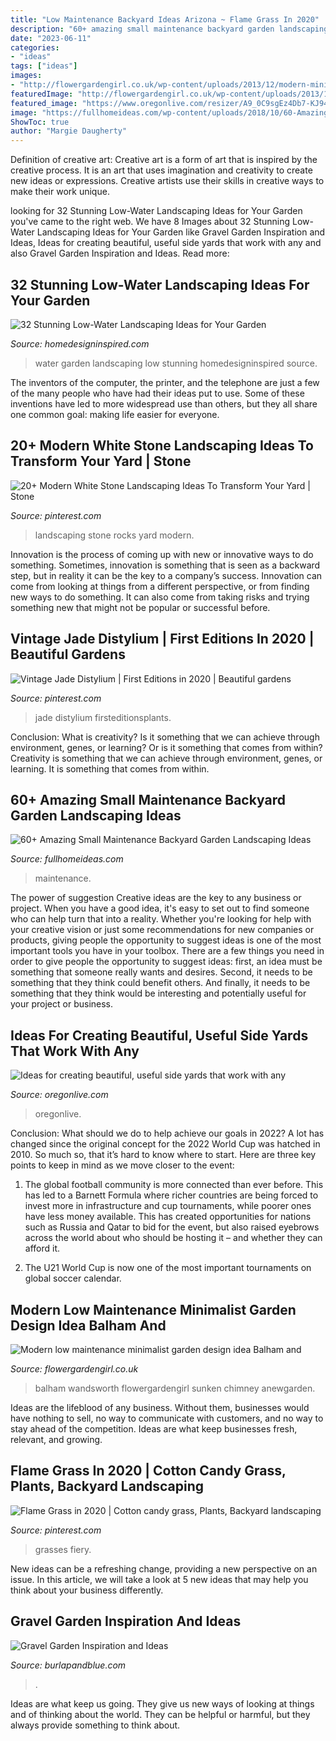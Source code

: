 ```yaml
---
title: "Low Maintenance Backyard Ideas Arizona ~ Flame Grass In 2020"
description: "60+ amazing small maintenance backyard garden landscaping ideas"
date: "2023-06-11"
categories:
- "ideas"
tags: ["ideas"]
images:
- "http://flowergardengirl.co.uk/wp-content/uploads/2013/12/modern-minimalist-garden-design-low-maintenance-high-impact-garden-design-raised-white-wall-beds-grey-decking-east-grass-lawn-turf-sunken-garden-with-fire-and-chimney-flat-trees-balham-wandsworth-london-6.jpg"
featuredImage: "http://flowergardengirl.co.uk/wp-content/uploads/2013/12/modern-minimalist-garden-design-low-maintenance-high-impact-garden-design-raised-white-wall-beds-grey-decking-east-grass-lawn-turf-sunken-garden-with-fire-and-chimney-flat-trees-balham-wandsworth-london-6.jpg"
featured_image: "https://www.oregonlive.com/resizer/A9_0C9sgEz4Db7-KJ94n-QLPTAk=/1280x0/smart/advancelocal-adapter-image-uploads.s3.amazonaws.com/image.oregonlive.com/home/olive-media/width2048/img/hg_impact/photo/trellispathjpg-47baba832e802107.jpg"
image: "https://fullhomeideas.com/wp-content/uploads/2018/10/60-Amazing-Small-Maintenance-Backyard-Garden-Landscaping-Ideas-63.jpg"
ShowToc: true
author: "Margie Daugherty"
---
```



Definition of creative art:
Creative art is a form of art that is inspired by the creative process. It is an art that uses imagination and creativity to create new ideas or expressions. Creative artists use their skills in creative ways to make their work unique.

	

		
looking for 32 Stunning Low-Water Landscaping Ideas for Your Garden you've came to the right web. We have 8 Images about 32 Stunning Low-Water Landscaping Ideas for Your Garden like Gravel Garden Inspiration and Ideas, Ideas for creating beautiful, useful side yards that work with any and also Gravel Garden Inspiration and Ideas. Read more:
		
    
## 32 Stunning Low-Water Landscaping Ideas For Your Garden

<img loading=lazy src="http://www.homedesigninspired.com/wp-content/uploads/2016/05/HDI_Water_Free_Garden_007.jpg" onerror="this.onerror=null;this.src='https://tse3.mm.bing.net/th?id=OIP.zeLtjM0j_05SpEBdvE5TsgHaJ4&amp;pid=15.1';" alt="32 Stunning Low-Water Landscaping Ideas for Your Garden">

_Source: homedesigninspired.com_

>water garden landscaping low stunning homedesigninspired source. 

	

The inventors of the computer, the printer, and the telephone are just a few of the many people who have had their ideas put to use. Some of these inventions have led to more widespread use than others, but they all share one common goal: making life easier for everyone.

    
## 20+ Modern White Stone Landscaping Ideas To Transform Your Yard | Stone

<img loading=lazy src="https://i.pinimg.com/736x/d3/5c/4e/d35c4e2dc489d00f1770faeca2eebfc0.jpg" onerror="this.onerror=null;this.src='https://tse3.mm.bing.net/th?id=OIP.xxgczhH7xRBeQ1R28VegXwHaHa&amp;pid=15.1';" alt="20+ Modern White Stone Landscaping Ideas To Transform Your Yard | Stone">

_Source: pinterest.com_

>landscaping stone rocks yard modern. 

	

Innovation is the process of coming up with new or innovative ways to do something. Sometimes, innovation is something that is seen as a backward step, but in reality it can be the key to a company’s success. Innovation can come from looking at things from a different perspective, or from finding new ways to do something. It can also come from taking risks and trying something new that might not be popular or successful before.

    
## Vintage Jade Distylium | First Editions In 2020 | Beautiful Gardens

<img loading=lazy src="https://i.pinimg.com/736x/50/7f/aa/507faa25a61a4649014da61af90e72ae.jpg" onerror="this.onerror=null;this.src='https://tse2.mm.bing.net/th?id=OIP.7Cb5f8Jk2wuobJEc1dNN8AHaE8&amp;pid=15.1';" alt="Vintage Jade Distylium | First Editions in 2020 | Beautiful gardens">

_Source: pinterest.com_

>jade distylium firsteditionsplants. 

	

Conclusion: What is creativity? Is it something that we can achieve through environment, genes, or learning? Or is it something that comes from within?
Creativity is something that we can achieve through environment, genes, or learning. It is something that comes from within.

    
## 60+ Amazing Small Maintenance Backyard Garden Landscaping Ideas

<img loading=lazy src="https://fullhomeideas.com/wp-content/uploads/2018/10/60-Amazing-Small-Maintenance-Backyard-Garden-Landscaping-Ideas-63.jpg" onerror="this.onerror=null;this.src='https://tse2.mm.bing.net/th?id=OIP.uQhIlsAvUPSu3HuFjxTIiAHaJ2&amp;pid=15.1';" alt="60+ Amazing Small Maintenance Backyard Garden Landscaping Ideas">

_Source: fullhomeideas.com_

>maintenance. 

	

The power of suggestion
Creative ideas are the key to any business or project. When you have a good idea, it's easy to set out to find someone who can help turn that into a reality. Whether you're looking for help with your creative vision or just some recommendations for new companies or products, giving people the opportunity to suggest ideas is one of the most important tools you have in your toolbox.
There are a few things you need in order to give people the opportunity to suggest ideas: first, an idea must be something that someone really wants and desires. Second, it needs to be something that they think could benefit others. And finally, it needs to be something that they think would be interesting and potentially useful for your project or business.

    
## Ideas For Creating Beautiful, Useful Side Yards That Work With Any

<img loading=lazy src="https://www.oregonlive.com/resizer/A9_0C9sgEz4Db7-KJ94n-QLPTAk=/1280x0/smart/advancelocal-adapter-image-uploads.s3.amazonaws.com/image.oregonlive.com/home/olive-media/width2048/img/hg_impact/photo/trellispathjpg-47baba832e802107.jpg" onerror="this.onerror=null;this.src='https://tse1.mm.bing.net/th?id=OIP.rMabpweVSpIFCNXLee0iFQHaLX&amp;pid=15.1';" alt="Ideas for creating beautiful, useful side yards that work with any">

_Source: oregonlive.com_

>oregonlive. 

	

Conclusion: What should we do to help achieve our goals in 2022?
A lot has changed since the original concept for the 2022 World Cup was hatched in 2010. So much so, that it’s hard to know where to start. Here are three key points to keep in mind as we move closer to the event:
1. The global football community is more connected than ever before. This has led to a Barnett Formula where richer countries are being forced to invest more in infrastructure and cup tournaments, while poorer ones have less money available. This has created opportunities for nations such as Russia and Qatar to bid for the event, but also raised eyebrows across the world about who should be hosting it – and whether they can afford it.

2. The U21 World Cup is now one of the most important tournaments on global soccer calendar.

    
## Modern Low Maintenance Minimalist Garden Design Idea Balham And

<img loading=lazy src="http://flowergardengirl.co.uk/wp-content/uploads/2013/12/modern-minimalist-garden-design-low-maintenance-high-impact-garden-design-raised-white-wall-beds-grey-decking-east-grass-lawn-turf-sunken-garden-with-fire-and-chimney-flat-trees-balham-wandsworth-london-6.jpg" onerror="this.onerror=null;this.src='https://tse2.mm.bing.net/th?id=OIP.HcjzxNHc7yqXILHULHKIBAHaJ4&amp;pid=15.1';" alt="Modern low maintenance minimalist garden design idea Balham and">

_Source: flowergardengirl.co.uk_

>balham wandsworth flowergardengirl sunken chimney anewgarden. 

	

Ideas are the lifeblood of any business. Without them, businesses would have nothing to sell, no way to communicate with customers, and no way to stay ahead of the competition. Ideas are what keep businesses fresh, relevant, and growing.

    
## Flame Grass In 2020 | Cotton Candy Grass, Plants, Backyard Landscaping

<img loading=lazy src="https://i.pinimg.com/736x/8c/6e/f7/8c6ef78c5f43633efa6695931e1b5855.jpg" onerror="this.onerror=null;this.src='https://tse4.mm.bing.net/th?id=OIP.kcO9BlSxS-UidE_L1peh0AHaJD&amp;pid=15.1';" alt="Flame Grass in 2020 | Cotton candy grass, Plants, Backyard landscaping">

_Source: pinterest.com_

>grasses fiery. 

	

New ideas can be a refreshing change, providing a new perspective on an issue. In this article, we will take a look at 5 new ideas that may help you think about your business differently.

    
## Gravel Garden Inspiration And Ideas

<img loading=lazy src="https://www.burlapandblue.com/wp-content/uploads/2019/09/✔-62-Cool-and-Beautiful-Front-Yard-Landscaping-Ideas-62.jpg" onerror="this.onerror=null;this.src='https://tse2.mm.bing.net/th?id=OIP.R5TvXlG9RHpMYk0t_ddlLgHaKL&amp;pid=15.1';" alt="Gravel Garden Inspiration and Ideas">

_Source: burlapandblue.com_

>. 

	

Ideas are what keep us going. They give us new ways of looking at things and of thinking about the world. They can be helpful or harmful, but they always provide something to think about.


